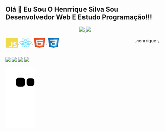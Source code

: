 ## Olá 👋 Eu Sou  O Henrrique Silva Sou Desenvolvedor Web E Estudo Programação!!!




<div align="center">
  <a href="https://github.com/Henrrique-Colder">
  <img height="180em" src="https://github-readme-stats.vercel.app/api?username=Henrrique-Colder&show_icons=true&theme=dark&include_all_commits=true&count_private=true"/>
  <img height="180em" src="https://github-readme-stats.vercel.app/api/top-langs/?username=Henrrique-Colder&layout=compact&langs_count=7&theme=dracula"/>
</div>

<div style="display: inline_block"><br>
  <img align="center" alt="Henrrique-Js" height="30" width="40" src="https://raw.githubusercontent.com/devicons/devicon/master/icons/javascript/javascript-plain.svg">
  <img align="center" alt="Henrrique-React" height="30" width="40" src="https://raw.githubusercontent.com/devicons/devicon/master/icons/react/react-original.svg">
  <img align="center" alt="Henrrique-HTML" height="30" width="40" src="https://raw.githubusercontent.com/devicons/devicon/master/icons/html5/html5-original.svg">
  <img align="center" alt="Henrrique-CSS" height="30" width="40" src="https://raw.githubusercontent.com/devicons/devicon/master/icons/css3/css3-original.svg">
  <img align="right" alt="Henrrique-pic" height="150" style="border-radius:50px;" src="https://lh3.googleusercontent.com/18PkCSTIxbr3zFC-u4KFPWjS5rrxGM7ojmWXVK1T8HOh2IMvV8dcF4GXzoW6K695AA373CmHYn-Cp4UlgW038IvNdQNa-cS-nu7Lgi-71CHzco3KH87nqTkF4MzaWSOF9Z05LwclWK5R52-_RMtkFHP079vQzLKQwNwI0eSv7QaDzxuSRVRjWZDR1OFnE_uaLXfXaM6Asekd1h8aQQlY5WADfTPUTJvz6_T7wAyqXzRhJYHx-sRaj9kuO1YDq_xWOdlm96nxDF2nOPUTdTjo9cxf90o8u4JW3gTSIF-07aDpyE1W3hbF-uGJCINgbth8fFeCwxaDtaou8NN09HtfDg5IEtVsZ5gdA6J2b_nvEvknnpd8ObdnkprkQUGidmv2Nlr8y3BoXETRxz2-MlOLB8KI2tq2qIbq0daIdU1C1IH7iGbo27h1Nz8nTWp0J4AgS31RrPSjN_tjAiyfIpTr3X26EwI-uJUDkRCdBKPCzn6wVZ95XkQOUrBcBRH3VUcLaIrlZtbBtwvQyrLCNn9qhhUBxykdkcBbnIppsc23sTsWsOhCDk0fX45ndu6YebQkVJlo8XyL1iYyds6y1xVN9WACij_DS_TtQajbDjns9UPaaqpARa1_huCQ_hRSVPazjg8ZIGmnHm0bm3aGmo3ecBs6rWMHdAA5MDNL8dkmOcEqwowsLPHVjxHPxbdjYNI7GGg_O1zvTM4GeKodauYk7Pe4118uPWGkDxoxJmz1vZFiXr98ja9xT-WrOM7xIlvuj_YJKt4fB-HKFrbrQv70Wlf_yLCkGXFstZp5kLs7H9oWPfJ7uHKIbb0TuNImW18M_ApCR21efSacx1Ov0oxkfGr5VaMoHikYCxrWhalmXeRL1SLB9h046cF4PTdCivb4feBTcW5ixa_lt-_zzZLWK-3iR8zajk1iwYom9O7Fpxu4=w536-h827-no?authuser=0">
</div>

##

<div
  <a href="https://instagram.com/pdro__henrrq.2si
" target="_blank"><img src="https://img.shields.io/badge/-Instagram-%23E4405F?style=for-the-badge&logo=instagram&logoColor=white" target="_blank"></a>
 <a href="https://discord.gg/wagxzStdcR" target="_blank"><img src="https://img.shields.io/badge/Discord-7289DA?style=for-the-badge&logo=discord&logoColor=white" target="_blank"></a> 
  <a href = "mailto:phrrodrigues132@gmail.com"><img src="https://img.shields.io/badge/-Gmail-%23333?style=for-the-badge&logo=gmail&logoColor=white" target="_blank"></a>
  <a href="https://www.linkedin.com/-45875016a" target="_blank"><img src="https://img.shields.io/badge/-LinkedIn-%230077B5?style=for-the-badge&logo=linkedin&logoColor=white" target="_blank"></a> 
 
  ![Snake animation](https://github.com/rafaballerini/rafaballerini/blob/output/github-contribution-grid-snake.svg)
</div
